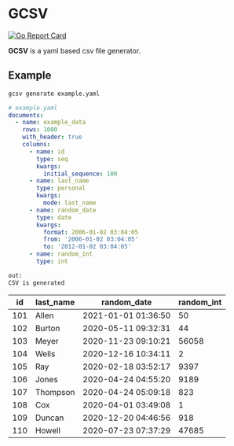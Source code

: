 # GCSV
[![Go Report Card](https://goreportcard.com/badge/github.com/gelleson/gcsv)](https://goreportcard.com/report/github.com/gelleson/gcsv)

**GCSV** is a yaml based csv file generator.


## Example 

```bash
gcsv generate example.yaml
```

```yaml
# example.yaml
documents:
  - name: example_data
    rows: 1000
    with_header: true
    columns:
      - name: id
        type: seq
        kwargs:
          initial_sequence: 100
      - name: last_name
        type: personal
        kwargs:
          mode: last_name
      - name: random_date
        type: date
        kwargs:
          format: 2006-01-02 03:04:05
          from: '2006-01-02 03:04:05'
          to: '2012-01-02 03:04:05'
      - name: random_int
        type: int
```

```bash 
out:
CSV is generated
```

|id |last_name|random_date        |random_int|
|---|---------|-------------------|----------|
|101|Allen    |2021-01-01 01:36:50|50        |
|102|Burton   |2020-05-11 09:32:31|44        |
|103|Meyer    |2020-11-23 09:10:21|56058     |
|104|Wells    |2020-12-16 10:34:11|2         |
|105|Ray      |2020-02-18 03:52:17|9397      |
|106|Jones    |2020-04-24 04:55:20|9189      |
|107|Thompson |2020-04-24 05:09:18|823       |
|108|Cox      |2020-04-01 03:49:08|1         |
|109|Duncan   |2020-12-20 04:46:56|918       |
|110|Howell   |2020-07-23 07:37:29|47685     |

